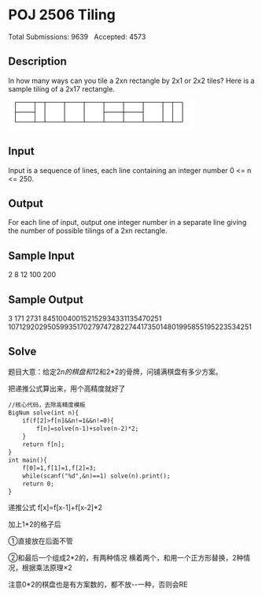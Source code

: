  
# POJ 2506 Tiling
Total Submissions: 9639	 	Accepted: 4573
## Description

In how many ways can you tile a 2xn rectangle by 2x1 or 2x2 tiles?
Here is a sample tiling of a 2x17 rectangle.

![](/assets/poj2506.jpg)

## Input

Input is a sequence of lines, each line containing an integer number 0 <= n <= 250.
## Output

For each line of input, output one integer number in a separate line giving the number of possible tilings of a 2xn rectangle.
## Sample Input

2
8
12
100
200
## Sample Output

3
171
2731
845100400152152934331135470251
1071292029505993517027974728227441735014801995855195223534251
## Solve

题目大意：给定2*n的棋盘和1*2和2*2的骨牌，问铺满棋盘有多少方案。

把递推公式算出来，用个高精度就好了
``` 
//核心代码，去除高精度模板
BigNum solve(int n){
	if(f[2]>f[n]&&n!=1&&n!=0){
		f[n]=solve(n-1)+solve(n-2)*2;
	}
	return f[n];
}
int main(){
	f[0]=1,f[1]=1,f[2]=3;
	while(scanf("%d",&n)==1) solve(n).print();
	return 0;
}
```
递推公式 f[x]=f[x-1]+f[x-2]*2

加上1*2的格子后

①直接放在后面不管

②和最后一个组成2*2的，有两种情况 横着两个，和用一个正方形替换，2种情况，根据乘法原理×2

注意0*2的棋盘也是有方案数的，都不放--一种，否则会RE
